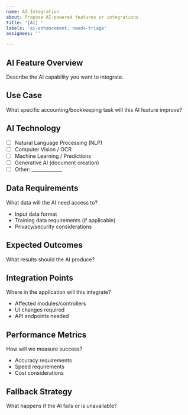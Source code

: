 ```yaml
---
name: AI Integration
about: Propose AI-powered features or integrations
title: '[AI] '
labels: 'ai-enhancement, needs-triage'
assignees: ''

---
```


## AI Feature Overview
Describe the AI capability you want to integrate.

## Use Case
What specific accounting/bookkeeping task will this AI feature improve?

## AI Technology
- [ ] Natural Language Processing (NLP)
- [ ] Computer Vision / OCR
- [ ] Machine Learning / Predictions
- [ ] Generative AI (document creation)
- [ ] Other: _____________

## Data Requirements
What data will the AI need access to?
- Input data format
- Training data requirements (if applicable)
- Privacy/security considerations

## Expected Outcomes
What results should the AI produce?

## Integration Points
Where in the application will this integrate?
- Affected modules/controllers
- UI changes required
- API endpoints needed

## Performance Metrics
How will we measure success?
- Accuracy requirements
- Speed requirements
- Cost considerations

## Fallback Strategy
What happens if the AI fails or is unavailable?